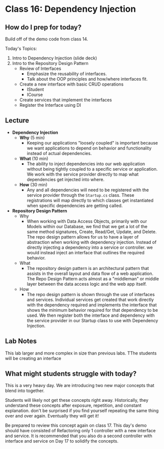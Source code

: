 # Class 16: Dependency Injection

## How do I prep for today?

Build off of the demo code from class 14. 

Today's Topics:
1. Intro to Dependency Injection (slide deck)
1. Intro to the Repository Design Pattern
	- Review of Interfaces
      - Emphasize the reusability of interfaces. 
      - Talk about the OOP principles and how/where interfaces fit.
	- Create a new interface with basic CRUD operations
		- IStudent
		- ICourse
	- Create services that implement the interfaces
	- Register the Interface using DI

## Lecture

- **Dependency Injection**
  - **Why** (5 min)
    - Keeping our applications "loosely coupled" is important because we want applications to depend on behavior and functionality instead of actual dependencies. 
  - **What** (10 min)
    - The ability to inject dependencies into our web application without being tightly coupled to a specific service or application. We work with the service provider directly to map what dependencies get injected into where. 
  - **How** (30 min)
    -  Any and all dependencies will need to be registered with the service provider through the `Startup.cs` class. These registrations will map directly to which classes get instantiated when specific dependencies are getting called. 
- **Repository Design Pattern**
  - Why
    - When working with Data Access Objects, primarily with our Models within our Database, we find that we get a lot of the same method signatures, Create, Read/Get, Update, and Delete. The repo design pattern allows for us to have a layer of abstraction when working with dependency injection. Instead of directly injecting a dependency into a service or controller. we would instead inject an interface that outlines the required behavior. 
  - What
    - The repository design pattern is an architectural pattern that assists in the overall layout and data flow of a web application. The Repo Design Pattern acts almost as a "middleman" or middle layer between the data access logic and the web app itself. 
  - How
    - The repo design pattern is shown through the use of interfaces and services. Individual services get created that work directly with the dependency required and implements the interface that shows the minimum behavior required for that dependency to be used. We then register both the interface and dependency with the service provider in our Startup class to use with Dependency Injection.

## Lab Notes
This lab larger and more complex in size than previous labs. TThe students will be creating an interface 


## What might students struggle with today?  
This is a very heavy day. We are introducing two new major concepts
that blend into together. 

Students will likely not get these concepts right away.  Historically, they understand these concepts after exposure, repetition, and constant explanation. don't be surprised if you find yourself repeating the same thing over and over again. Eventually
they will get it!

Be prepared to review this concept again on class 17. This day's demo should have consisted of Refactoring only 1 controller with a new interface and service. It is recommended that you also do a second controller with interface and service on Day 17 to solidify the concepts. 